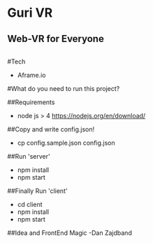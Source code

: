 # Guri VR
## Web-VR for Everyone
<img src="">


#Tech
- Aframe.io

#What do you need to run this project?

##Requirements 
- node js > 4 https://nodejs.org/en/download/

##Copy and write config.json!
- cp config.sample.json config.json

##Run 'server'
- npm install
- npm start


##Finally Run 'client'
- cd client
- npm install
- npm start

##Idea and FrontEnd Magic
-Dan Zajdband





